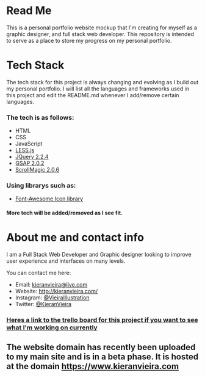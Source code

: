 # Read Me
This is a personal portfolio website mockup that I'm creating for myself as a graphic designer, and full stack web developer. This repository is intended to serve as a place to store my progress on my personal portfolio.

# Tech Stack

The tech stack for this project is always changing and evolving as I build out my personal portfolio. I will list all the languages and frameworks used in this project and edit the README.md whenever I add/remove certain languages.

### The tech is as follows:

* HTML
* CSS
* JavaScript
* [LESS.js](http://lesscss.org/)
* [JQuery 2.2.4](https://code.jquery.com/)
* [GSAP 2.0.2](https://greensock.com/)
* [ScrollMagic 2.0.6](http://scrollmagic.io/)

### Using librarys such as:

* [Font-Awesome Icon library](https://fontawesome.com/)

#### More tech will be added/removed as I see fit.

# About me and contact info

I am a Full Stack Web Developer and Graphic designer looking to improve user experience and interfaces on many levels. 

You can contact me here:

* Email: kieranvieira@live.com
* Website: http://kieranvieira.com/
* Instagram: [@VieiraIllustration](https://www.instagram.com/vieiraillustration/)
* Twitter: [@KieranVieira](https://twitter.com/kieranvieira)

### [Heres a link to the trello board for this project if you want to see what I'm working on currently](https://trello.com/b/chMfeukL/personal-portfolio-checklist)

## The website domain has recently been uploaded to my main site and is in a beta phase. It is hosted at the domain https://www.kieranvieira.com
